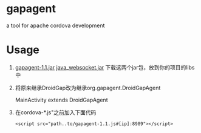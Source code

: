 gapagent
========

a tool for apache cordova development

# Usage

1. [gapagent-1.1.jar](http://pan.baidu.com/share/link?shareid=214862&uk=1578018496) [java_websocket.jar](http://pan.baidu.com/share/link?shareid=214863&uk=1578018496)
   下载这两个jar包，放到你的项目的libs中

2. 将原来继承DroidGap改为继承org.gapagent.DroidGapAgent

   MainActivity extends DroidGapAgent

3. 在cordova-*.js"之前加入下面代码

   `<script src="path..to/gapagent-1.1.js#[ip]:8989"></script>`
